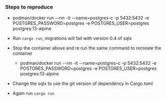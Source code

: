 ### Steps to reproduce

- podman/docker run --rm -it --name=postgres-c -p 5432:5432 -e POSTGRES_PASSWORD=postgres -e POSTGRES_USER=postgres   postgres:13-alpine

- Run `cargo run`, migrations will fail with version 0.4 of sqlx

- Stop the container above and re run the same command to recreate the container
    - podman/docker run --rm -it --name=postgres-c -p 5432:5432 -e POSTGRES_PASSWORD=postgres -e POSTGRES_USER=postgres   postgres:13-alpine

- Change the sqlx to use the git version of dependency in Cargo.toml
- Again run `cargo run`